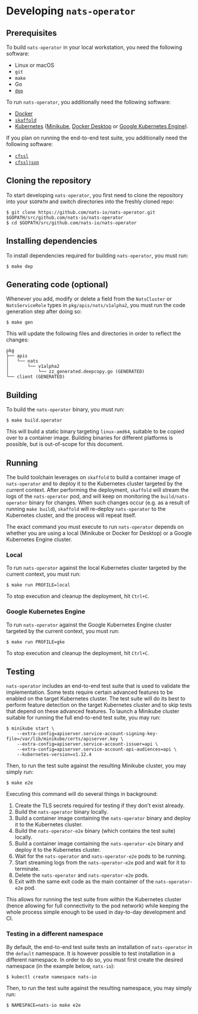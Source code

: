 # Developing `nats-operator`

## Prerequisites

To build `nats-operator` in your local workstation, you need the following software:

* Linux or macOS
* `git`
* `make`
* Go
* [`dep`](https://github.com/golang/dep)

To run `nats-operator`, you additionally need the following software:

* [Docker](https://www.docker.com/)
* [`skaffold`](https://github.com/GoogleContainerTools/skaffold)
* [Kubernetes](https://kubernetes.io/) ([Minikube](https://github.com/kubernetes/minikube), [Docker Desktop](https://www.docker.com/products/docker-desktop) or [Google Kubernetes Engine](https://cloud.google.com/kubernetes-engine/)).

If you plan on running the end-to-end test suite, you additionally need the following software:

* [`cfssl`](https://github.com/cloudflare/cfssl)
* [`cfssljson`](https://github.com/cloudflare/cfssl)

## Cloning the repository

To start developing `nats-operator`, you first need to clone the repository into your `$GOPATH` and switch directories into the freshly cloned repo:

```console
$ git clone https://github.com/nats-io/nats-operator.git $GOPATH/src/github.com/nats-io/nats-operator
$ cd $GOPATH/src/github.com/nats-io/nats-operator
```

## Installing dependencies

To install dependencies required for building `nats-operator`, you must run:

```console
$ make dep
```

## Generating code (optional)

Whenever you add, modify or delete a field from the `NatsCluster` or `NatsServiceRole` types in  `pkg/apis/nats/v1alpha2`, you must run the code generation step after doing so:

```console
$ make gen
```

This will update the following files and directories in order to reflect the changes:

```text
pkg
├── apis
│   └── nats
│       └── v1alpha2
│           └── zz_generated.deepcopy.go (GENERATED)
└── client (GENERATED)
```

## Building

To build the `nats-operator` binary, you must run:

```console
$ make build.operator
```

This will build a static binary targeting `linux-amd64`, suitable to be copied over to a container image.
Building binaries for different platforms is possible, but is out-of-scope for this document.

## Running

The build toolchain leverages on `skaffold` to build a container image of `nats-operator` and to deploy it to the Kubernetes cluster targeted by the current context.
After performing the deployment, `skaffold` will stream the logs of the `nats-operator` pod, and will keep on monitoring the `build/nats-operator` binary for changes.
When such changes occur (e.g. as a result of running `make build`), `skaffold` will re-deploy `nats-operator` to the Kubernetes cluster, and the process will repeat itself.

The exact command you must execute to run `nats-operator` depends on whether you are using a local (Minikube or Docker for Desktop) or a Google Kubernetes Engine cluster.

### Local

To run `nats-operator` against the local Kubernetes cluster targeted by the current context, you must run:

```console
$ make run PROFILE=local
```

To stop execution and cleanup the deployment, hit `Ctrl+C`.

### Google Kubernetes Engine

To run `nats-operator` against the Google Kubernetes Engine cluster targeted by the current context, you must run:

```console
$ make run PROFILE=gke
```

To stop execution and cleanup the deployment, hit `Ctrl+C`.

## Testing

`nats-operator` includes an end-to-end test suite that is used to validate the implementation.
Some tests require certain advanced features to be enabled on the target Kubernetes cluster.
The test suite will do its best to perform feature detection on the target Kubernetes cluster and to skip tests that depend on these advanced features.
To launch a Minikube cluster suitable for running the full end-to-end test suite, you may run:

```console
$ minikube start \
    --extra-config=apiserver.service-account-signing-key-file=/var/lib/minikube/certs/apiserver.key \
    --extra-config=apiserver.service-account-issuer=api \
    --extra-config=apiserver.service-account-api-audiences=api \
    --kubernetes-version=v1.12.4
```

Then, to run the test suite against the resulting Minikube cluster, you may simply run:

```console
$ make e2e
```

Executing this command will do several things in background:

1. Create the TLS secrets required for testing if they don't exist already.
1. Build the `nats-operator` binary locally.
1. Build a container image containing the `nats-operator` binary and deploy it to the Kubernetes cluster.
1. Build the `nats-operator-e2e` binary (which contains the test suite) locally.
1. Build a container image containing the `nats-operator-e2e` binary and deploy it to the Kubernetes cluster.
1. Wait for the `nats-operator` and `nats-operator-e2e` pods to be running.
1. Start streaming logs from the `nats-operator-e2e` pod and wait for it to terminate.
1. Delete the `nats-operator` and `nats-operator-e2e` pods.
1. Exit with the same exit code as the main container of the `nats-operator-e2e` pod.

This allows for running the test suite from _within_ the Kubernetes cluster (hence allowing for full connectivity to the pod network) while keeping the whole process simple enough to be used in day-to-day development and CI.

### Testing in a different namespace

By default, the end-to-end test suite tests an installation of `nats-operator` in the `default` namespace.
It is however possible to test installation in a different namespace.
In order to do so, you must first create the desired namespace (in the example below, `nats-io`):

```console
$ kubectl create namespace nats-io
```

Then, to run the test suite against the resulting namespace, you may simply run:

```console
$ NAMESPACE=nats-io make e2e
```
